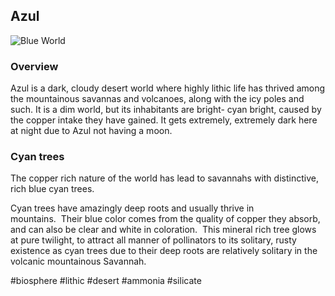 ## Azul

![Blue World](/Stellar_Abyss_Setting_Bible/Photo_Directory/CyanTree.png "Blue World")


### Overview

Azul is a dark, cloudy desert world where highly lithic life has thrived among the mountainous savannas and volcanoes, along with the icy poles and such.  It is a dim world, but its inhabitants are bright- cyan bright, caused by the copper intake they have gained.  It gets extremely, extremely dark here at night due to Azul not having a moon.

### Cyan trees

The copper rich nature of the world has lead to savannahs with distinctive, rich blue cyan trees.

Cyan trees have amazingly deep roots and usually thrive in mountains.  Their blue color comes from the quality of copper they absorb, and can also be clear and white in coloration.  This mineral rich tree glows at pure twilight, to attract all manner of pollinators to its solitary, rusty existence as cyan trees due to their deep roots are relatively solitary in the volcanic mountainous Savannah.

#biosphere 
#lithic 
#desert 
#ammonia 
#silicate 